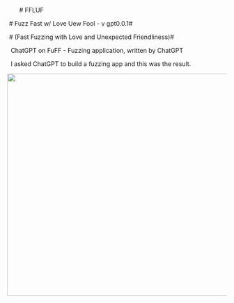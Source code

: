 &nbsp;&nbsp;&nbsp;&nbsp;&nbsp;&nbsp;  # FFLUF

&nbsp;# Fuzz Fast w/ Love Uew Fool - v gpt0.0.1#

&nbsp;# (Fast Fuzzing with Love and Unexpected Friendliness)#

&nbsp;  ChatGPT on FuFF - Fuzzing application, written by ChatGPT



&nbsp;&nbsp;I asked ChatGPT to build a fuzzing app and this was the result. 

<img src="https://images.pexels.com/photos/2007647/pexels-photo-2007647.jpeg?auto=compress&cs=tinysrgb&w=1260&h=750&dpr=2" height="512 " width="512"/>


